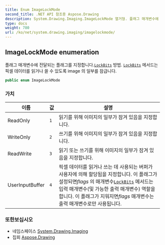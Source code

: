 ```yaml
---
title: Enum ImageLockMode
second_title: .NET API 참조용 Aspose.Drawing
description: System.Drawing.Imaging.ImageLockMode 열거형. 플래그 매개변수에 전달되는 플래그를 지정합니다.LockBits 방법. LockBits 메서드는 픽셀 데이터를 읽거나 쓸 수 있도록 image 의 일부를 잠급니다.
type: docs
weight: 780
url: /ko/net/system.drawing.imaging/imagelockmode/
---
```

## ImageLockMode enumeration

플래그 매개변수에 전달되는 플래그를 지정합니다.[`LockBits`](../../system.drawing/bitmap/lockbits/) 방법. [`LockBits`](../../system.drawing/bitmap/lockbits/) 메서드는 픽셀 데이터를 읽거나 쓸 수 있도록 image 의 일부를 잠급니다.

```csharp
public enum ImageLockMode
```

### 가치

| 이름 | 값 | 설명 |
| --- | --- | --- |
| ReadOnly | `1` | 읽기를 위해 이미지의 일부가 잠겨 있음을 지정합니다. |
| WriteOnly | `2` | 쓰기를 위해 이미지의 일부가 잠겨 있음을 지정합니다. |
| ReadWrite | `3` | 읽기 또는 쓰기를 위해 이미지의 일부가 잠겨 있음을 지정합니다. |
| UserInputBuffer | `4` | 픽셀 데이터를 읽거나 쓰는 데 사용되는 버퍼가 사용자에 의해 할당됨을 지정합니다. 이 플래그가 설정되면*flags* 의 매개변수[`LockBits`](../../system.drawing/bitmap/lockbits/) 메서드는 입력 매개변수(및 가능한 출력 매개변수) 역할을 합니다. 이 플래그가 지워지면*flags* 매개변수는 출력 매개변수로만 사용됩니다. |

### 또한보십시오

* 네임스페이스 [System.Drawing.Imaging](../../system.drawing.imaging/)
* 집회 [Aspose.Drawing](../../)


